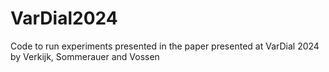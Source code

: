 # VarDial2024
Code to run experiments presented in the paper presented at VarDial 2024 by Verkijk, Sommerauer and Vossen 
